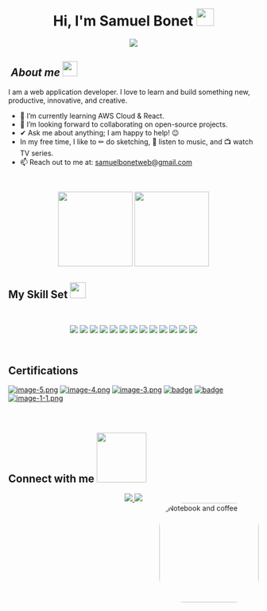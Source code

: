 <h1 align="center">Hi, I'm Samuel Bonet <img src="https://media.giphy.com/media/hvRJCLFzcasrR4ia7z/giphy.gif" width="35"></h1>

<p align="center">
  <a href="https://github.com/CodeWhiteWeb/CodeWhiteWeb">
    <img src="https://readme-typing-svg.herokuapp.com?color=%2336BCF7&center=true&vCenter=true&lines=You're+welcome!;">
  </a>
</p>

## &nbsp;***About me*** <img src="https://cultofthepartyparrot.com/parrots/hd/laptop_parrot.gif" width="30" height="30">

I am a web application developer. I love to learn and build something new, productive, innovative, and creative.

- 🌱 I’m currently learning AWS Cloud & React.
- 🤝 I’m looking forward to collaborating on open-source projects.
- ✔ Ask me about anything; I am happy to help! 😉
- In my free time, I like to ✏ do sketching, 🎵 listen to music, and 📺 watch TV series.
- 📫 Reach out to me at: <a href="mailto:samuelbonetweb@gmail.com">samuelbonetweb@gmail.com</a>

<br/>

<p align="center">
  <img height="150" src="https://github-readme-stats.vercel.app/api?username=samuelbonet&show_icons=true&theme=tokyonight"/>
  <img height="150" src="https://github-readme-stats.vercel.app/api/top-langs/?username=samuelbonet&theme=tokyonight" />
</p>

## My Skill Set <img src="https://media2.giphy.com/media/QssGEmpkyEOhBCb7e1/giphy.gif?cid=ecf05e47a0n3gi1bfqntqmob8g9aid1oyj2wr3ds3mg700bl&rid=giphy.gif" width="32px">

<br/>

<p align="center">
  <img src="https://img.shields.io/badge/html5-%23E34F26.svg?style=for-the-badge&logo=html5&logoColor=white"/>
  <img src="https://img.shields.io/badge/MySQL-005C84?style=for-the-badge&logo=mysql&logoColor=white">
  <img src="https://img.shields.io/badge/css3-%231572B6.svg?style=for-the-badge&logo=css3&logoColor=white"/>
  <img src="https://img.shields.io/badge/javascript-%23323330.svg?style=for-the-badge&logo=javascript&logoColor=%23F7DF1E"/>
  <img src="https://img.shields.io/badge/java-%23ED8B00.svg?style=for-the-badge&logo=java&logoColor=white"/>  
  <img src="https://img.shields.io/badge/PHP-777BB4?style=for-the-badge&logo=php&logoColor=white"/>  
  <img src="https://img.shields.io/badge/Windows-0078D6?style=for-the-badge&logo=windows&logoColor=white"/>
  <img src="https://img.shields.io/badge/Bootstrap-563D7C?style=for-the-badge&logo=bootstrap&logoColor=white">
  <img src="https://img.shields.io/badge/Tailwind_CSS-38B2AC?style=for-the-badge&logo=tailwind-css&logoColor=white">
  <img src="https://img.shields.io/badge/Linux-FCC624?style=for-the-badge&logo=linux&logoColor=black">
  <img src="https://img.shields.io/badge/GIT-E44C30?style=for-the-badge&logo=git&logoColor=white">
  <img src="https://img.shields.io/badge/Wordpress-21759B?style=for-the-badge&logo=wordpress&logoColor=white">
  <img src="https://img.shields.io/badge/Laravel-FF2D20?logo=laravel&logoColor=fff&style=for-the-badge">
</p>
<br>

## Certifications
[![image-5.png](https://i.postimg.cc/15frh8NS/image-5.png)](https://www.credly.com/badges/66e89ba4-f0ec-46f5-8764-b089cf257cd7)
[![image-4.png](https://i.postimg.cc/XJbK0jJw/image-4.png)](https://www.credly.com/badges/66c74da2-d3ad-4ce6-9961-8fcead699026)
[![image-3.png](https://i.postimg.cc/rmFMpDd1/image-3.png)](https://www.credly.com/badges/2a9f69c9-82ca-4442-b4fc-a5f049a3094e/public_url)
[![badge](https://i.postimg.cc/kX771fCJ/file.png)](https://www.credly.com/badges/1c63def7-ca20-476b-b188-c0927bf2c6b7)
[![badge](https://i.postimg.cc/25LYbtQw/file-1.png)](https://www.credly.com/badges/36f75430-dbcf-40df-8fb9-a4e4fca4b53d/public_url)
[![image-1-1.png](https://i.postimg.cc/C1jP97MJ/image-1-1.png)](https://www.credly.com/badges/a5c55579-f7bb-4275-8fc7-aa350b6edd88/linked_in_profile)

<br/>

## Connect with me <img src='https://raw.githubusercontent.com/ShahriarShafin/ShahriarShafin/main/Assets/handshake.gif' width="100px">

<div align="center">
  <a href="https://linkedin.com/in/samuel-bonet-034aa6243/">
    <img src="https://img.shields.io/badge/Samuel Bonet-0077B5?style=for-the-badge&logo=linkedin&logoColor=white"/>
  </a>
  <a href="mailto:samuelbonetweb@gmail.com">
    <img src="https://img.shields.io/badge/samuelbonetweb@gmail.com-D14836?style=for-the-badge&logo=gmail&logoColor=white"/>
  </a> 
</div>

<img align="right" alt="Notebook and coffee" height="200" style="border-radius:50px;" src="https://raw.githubusercontent.com/MicaelliMedeiros/micaellimedeiros/master/image/computer-illustration.png">




